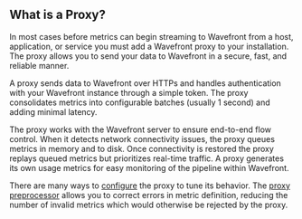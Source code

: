 ## What is a Proxy?

In most cases before metrics can begin streaming to Wavefront from a host, application, or service you must add a
Wavefront proxy to your installation. The proxy allows you to send your data to Wavefront in a secure, fast,
and reliable manner.

A proxy sends data to Wavefront over HTTPs and handles authentication with your Wavefront instance through a simple
token. The proxy consolidates metrics into configurable batches (usually 1 second) and adding minimal latency.

The proxy works with the Wavefront server to ensure end-to-end flow control. When it detects network
connectivity issues, the proxy queues metrics in memory and to disk. Once connectivity is restored the proxy
replays queued metrics but prioritizes real-time traffic. A proxy generates its own usage metrics for easy
monitoring of the pipeline within Wavefront.

There are many ways to [configure](https://community.wavefront.com/docs/DOC-1034) the proxy to tune its behavior. The [proxy preprocessor](https://community.wavefront.com/docs/DOC-1207) allows you to correct errors in metric definition, reducing the number of invalid metrics which would otherwise be rejected by the proxy.
